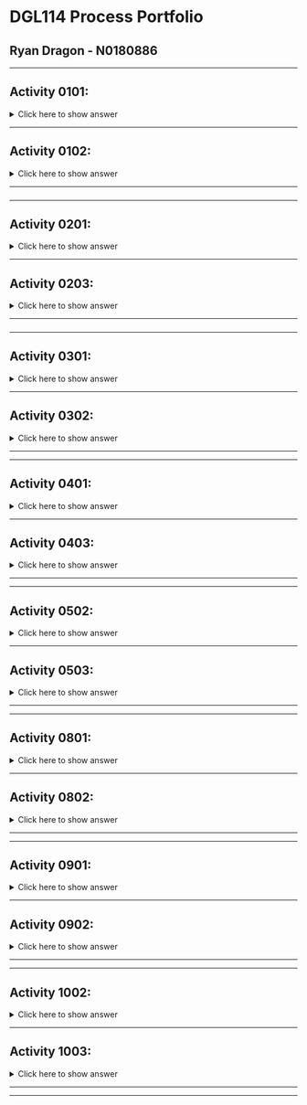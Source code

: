 # DGL114 Process Portfolio
## Ryan Dragon - N0180886
---
## **Activity 0101:**
<details>
 <summary>Click here to show answer</summary>

### **App Chosen:** *WorkHours*
Good Interface | Bad Interface
---------------------- | -----------------------
![Good Interface](https://github.com/n0180886/DGL114-Process-Portfolio/blob/main/images/good_interface.PNG?raw=true) | ![Bad Interface](https://github.com/n0180886/DGL114-Process-Portfolio/blob/main/images/bad_interface.PNG?raw=true)
 **Reason:** When entering in details regarding a specific job, the UI is easily read and can be used immediately without leaving anything unclear. Layout is simple, but effective. Everything that needs to be there is there. | **Reason:** As for navigation throughout the app, this is the home screen that you land on once the app has loaded. I believe the navigation could be larger and more contrasted to the screen to feel more 'tactile' to the user.
</details>

 ---
 ## **Activity 0102:**
 <details>
 <summary>Click here to show answer</summary>

 ### **What makes an app 'usable'?**
 > Nothing makes me as frustrated as when I download an app and I am immediately bombarded with ads. An app needs to be able to be utilized as intended without intrusive ads or popups, within reason if the app is free. The speed at which an app operates is a huge factor aswell. I want an app to run fast and efficiently, if an app is slow and not processing information at a reasonable speed it gives me the impression that the app was poorly developed.
 ### **What makes an app 'Intuitive'?**
 > I believe that an app could be described as 'intuitive' by not going too far outside of the general 'norms' surrounding application development. For example, most apps have a similar way to navigate the app (usually by a fixed footer or a side menu accessible by a hamburger menu). But when developers make their app more 'unique' or take a more unique approach, this can make the app much harder and more confusing to use.
### **List of 'usable' and 'intuitive' elements:**
 - Ease of navigation
 - Non-intrusive ads
 - Fast and responsive
 - Easy to read (not too busy)
 - High contrasting elements
</details>

---
###
---
## **Activity 0201:**
<details>
<summary>Click here to show answer</summary>

### **App Chosen:** *Snapchat*
---
### **Features:**
- android.hardware.audio.output
- android.hardware.audio.pro
- android.hardware.microphone
- android.hardware.camera
- android.hardware.camera.any
- android.hardware.camera.autofocus
- android.hardware.camera.external
- android.hardware.camera.flash
- android.hardware.camera.front
- android.hardware.fingerprint
- android.hardware.location
- android.hardware.location.gps
- android.hardware.location.network
- android.hardware.sensor.accelerometer
- android.hardware.sensor.gyroscope
- android.hardware.screen.portrait
- android.hardware.touchscreen
- android.hardware.touchscreen.multitouch
- android.hardware.wifi
- android.software.webview
- android.software.input_methods

---
### **Permissions:**
- Location Details
- Contact List
- Photos
- Microphone
- Camera
- Background App Refresh
- Cellular Data
- Siri & Search
 
</details>

 ---
## **Activity 0203:**
<details>
<summary>Click here to show answer</summary>
 
 ### **Article Chosen:** [The Color System](https://material.io/design/color/the-color-system.html#color-usage-and-palettes)
 ---
 ### **What did I learn from this article?**
 > By learning about the color system used by the android system, I will have a much greater potential to create apps that are visually appealing. Not only did it introduce me into the basics of how the color system works, it also showed me several tools that I can utilize in order to generate potential color palette options.
 
</details>

---
###
---
## **Activity 0301:**
<details>
<summary>Click here to show answer</summary>

## **App Chosen:** *Spotify*

### *List of views(activities)*
- Home
- Search
- Library

> Every other 'view' within the app is a menu/tab that is opened on top of the above views, and correspond directly to their parent view. For example, home has menus such as settings, recently played area, and suggested music. The search area is pretty obvious, and enables the user to search their database for more music to add into their library. The search area has no sub-menus except for the artist/playlists that come up after a search. And finally, the Library view has every menu/tab that corresponds with the user library; such as saved playlists, artists, albums, and podcasts.

 
</details>

 ---
## **Activity 0302:**
<details>
<summary>Click here to show answer</summary>

## **App Chosen:** *Spotify*

### *Events used:*
- onDrag()
- onTouch()

### *Events used but not discussed in ch3.1:*
> After searching the app, I was unable to have any events occur using other input events such as onLongClick(), onFocusChange(), onKey(), or onCreateSubtextMenu(). It appeared that the only inputs accepted on the spotify app are onTouch() and onDrag().
 
</details>

---
---

## **Activity 0401:**
<details>
<summary>Click here to show answer</summary>

## **App Chosen:** *FaceBook*

> I would consider Facebook to be a mix of flat and hierarchical. While using the app, you are presented with a bottom bar that presents multiple actions/views of equal importance. Once you reach the account information and account settings though, this is where it changes quite drastically. Due to the sheer number of settings, customization, information and security details, there is a vast amount of hierarchy being showed. There is a main screen for 'settings' and account information, but from this page specifically you can branch into groups, pages, events, jobs, ads manager, community help, fundraisers, help center, support inbox, issue reporting, terms and policies, privacy shortcuts, etc. The other views such as the home page, groups page, marketplace, and notifications views/activities can be switched through easily and generally have one clear purpose.
 
</details>

 ---
## **Activity 0403:**
<details>
<summary>Click here to show answer</summary>

> While a top-bar can be used without any actions/menus, a bottom-bar should generally only be used when your screen contains more than one action. For example, our class exercises would not suit a bottom-bar as they've primarily only used a single action. Typically, bottom bars also have a FAB, or 'Floating Action Button'. Typically a bottom bar can be very ergonomic for an end user, and as such will contain three to five top level destinations within the app.

</details>

---
---

## **Activity 0502:**
<details>
<summary>Click here to show answer</summary>

## **App Chosen:** *Snapchat*
---

### **Activity:** *Maps*
>**Tap?** Yes, views public posts in selected area <br>
>**Double Tap?** Yes, slightly zooms in to the map <br>
>**Long Press?** Yes, opens up a sharing menu. <br>
>**Scroll?** Yes, moves camera position <br>
>**Pinch?** Yes, zooms in on map <br>
>**Spread?** Yes, zooms out on map <br>
>**Drag?** Yes, moves camera position <br>
>**Fling?** From right to left, yes. Moves to messages screen. From left ro right, no.

### **Activity:** *Messages*
>**Tap?** Yes, opens conversation of person tapped on. <br>
>**Double Tap?** Yes, opens camera to send snap directly to selected conversation. <br>
>**Long Press?** Yes, opens contact menu relating to selected person. <br>
>**Scroll?** Yes, can scroll through conversations. <br>
>**Pinch?** No. <br>
>**Spread?** No. <br>
>**Drag?** No, only scroll. <br>
>**Fling?** From right to left, yes. Moves to camera screen. From left ro right, yes. Moves to map screen.

### **Activity:** *Camera*
>**Tap?** Yes, focuses camera on tapped point. <br>
>**Double Tap?** Yes, switches camera from front-back or back-front. <br>
>**Long Press?** Yes, uses shazam music recognition. <br>
>**Scroll?** Only bottom-top, opens up a filter manu for the camera. <br>
>**Pinch?** Yes, zooms out. <br>
>**Spread?** Yes, zooms in. <br>
>**Drag?** No. <br>
>**Fling?** From right to left, yes. Moves to friends screen. From left ro right, yes. Moves to messages screen.

### **Activity:** *Stories*
>**Tap?** Yes, selects a story to view. <br>
>**Double Tap?** No, only acts as a single tap. <br>
>**Long Press?** Yes, opens up contact menu. <br>
>**Scroll?** Yes, scrolls through story options. <br>
>**Pinch?** No. <br>
>**Spread?** No. <br>
>**Drag?** No, only scroll. <br>
>**Fling?** From right to left, yes. Moves to spotlight screen. From left ro right, yes. Moves to camera screen.

### **Activity:** *Spotlight*
>**Tap?** Yes, moves on to next spotlight. <br>
>**Double Tap?** No, acts as a single tap. <br>
>**Long Press?** Yes, opens up sharing menu. <br>
>**Scroll?** Yes, moves through spotlights. <br>
>**Pinch?** No. <br>
>**Spread?** No. <br>
>**Drag?** No, only spread. <br>
>**Fling?** From right to left, no. From left ro right, yes. Moves to friends screen.
 
</details>

 ---
## **Activity 0503:**
<details>
<summary>Click here to show answer</summary>

## When is the use of dialogs appropriate?

> I've found that dialogs can have many uses. As quoted from [material.io](https://material.io/components/dialogs#usage), "Dialogs should be used for: Errors that block an app’s normal operation,and Critical information that requires a specific user task, decision, or acknowledgement."

> This means they would be great options for choosing accounts to be logged in to, making decisions such as deleting, sharing, or canceling aa specific action, alerting the user, and even setting up an account/giving information to the app.

</details>

---
---

## **Activity 0801:**
<details>
<summary>Click here to show answer</summary>

## **App Chosen:** *Spotify*

---

## ***Shared Preferences***
*Store private key-value pairs like strings, numbers, and other primitive data types.*
- As far as I can tell, spotify does not have any key-value pairs stored locally.

---

## ***App-Specific Files***
*Store files in internal or external memory that only the app has permission to access.*
- Music files are app-specific, you can not download these files. They are only available within the app.

---

## ***Shared Storage***
*Store images, audio, video, and other files to be shared with other apps.*
- Album art, song name, and artist names I assume would be saved under shared storage, in the event that another app would direct you into spotify. (Snapchat has the option to use Shazam, which in return gives you an album cover, artist name, and song name linked to spotify).

---

## ***Database***
*Store private, structured data in a local database.*
- As far as I am concerned, I believe spotify would only use a local database in the event that the user wanted to 'download' the music for offline playback.

---

## ***Cloud***
*Store private or public data on the internet.*
- Music files are saved to cloud storage; along with profile settings/preferences and playlists.
 
</details>

 ---
## **Activity 0802:**
<details>
<summary>Click here to show answer</summary>

## **To-Do List - Advanced Storage Strategies**

## ***Shared Preferences***
*Store private key-value pairs like strings, numbers, and other primitive data types.*
- Shared Preferences could be used to store 'theme' or settings within the app, maybe key-values such as fontSize-int, theme-dark/theme-light, etc.

---

## ***App-Specific Files***
*Store files in internal or external memory that only the app has permission to access.*
- Files could be encrypted, leaving the list visibile only within the app and unable to be read by other apps/software.

---

## ***Shared Storage***
*Store images, audio, video, and other files to be shared with other apps.*
- Notes that include media might store said data here, so that it can be shared and untilized by other apps.

---

## ***Database***
*Store private, structured data in a local database.*
- Store individual notes and meta data within a local database in order to save more information regarding the note. (Meta data)

---

## ***Cloud***
*Store private or public data on the internet.*
- Cloud storage could be used in the event that the app supports multiple device usage, so you can access your notes on different devices.

</details>

---
---

## **Activity 0901:**
<details>
<summary>Click here to show answer</summary>

 > Room is an alternative to using SQLite API's directly, this means it will provide verification during compile-time, streamline database migration paths, and even help a user browse content while an app is offline for any reason.

 > The main components of Room are the Database class, Data entities, and Data access objects (DAOs). The Database class holds the database and serves as an access point for that information. Data entities would be the tables within the database, and DAO's are the way for the app to execute SQL commands such as update, delete, insert, and query.
 
</details>

 ---
## **Activity 0902:**
<details>
<summary>Click here to show answer</summary>

 > To get started, a *fragment* is a reusable portion of UI within an app. A fragment would be a collection of UI elements that could move around on the screen based on screen size for example. This would work perfectly for an application with a side-bar menu on large screens, and a bottom bar menu on smaller screens.

</details>

---
---

## **Activity 1002:**
<details>
<summary>Click here to show answer</summary>

## Main Concerns to consider when implementing Notifications:

### **How important is the information?**
- Depending on how important this information is to the user, you might need to decide between having the notification presented as a heads-up notification. A Heads-Up Notification would appear as a floating notification on top of the screen and possibly have some buttons implemented for the user to take action immediately.

### **What types of information are being shared with the notification?**
- Depending on the type of application being developed, there might be a reason you need to have the user open the app back up. Maybe you want the user to come back and play a game after an alloted time, maybe they have a free gift waiting for them to open, or there could be someone messaging them and they might want to reply. In cases like this, you would want to consider the context of the notification to determine if you need added controls such as "Reply", "Ignore", etc. Not every notification is going to require the same user feedback.
 
</details>

 ---
## **Activity 1003:**
<details>
<summary>Click here to show answer</summary>

## Important Practises and Considerations for Notifications:

- Do ***NOT*** send the user notifications if:
  - You wish to advertise another product.
  - The app has never been opened by the user
  - You want the user to 'rate' the app

<p>You do not want a notification to contain too little or too much detail. You need to be able to provide the user with direct value.</p>

Although, some notifications are ***Required*** to be used. An example of required notifications would be app processes that run in the background without the user directly interacting with them.

</details>

---
---